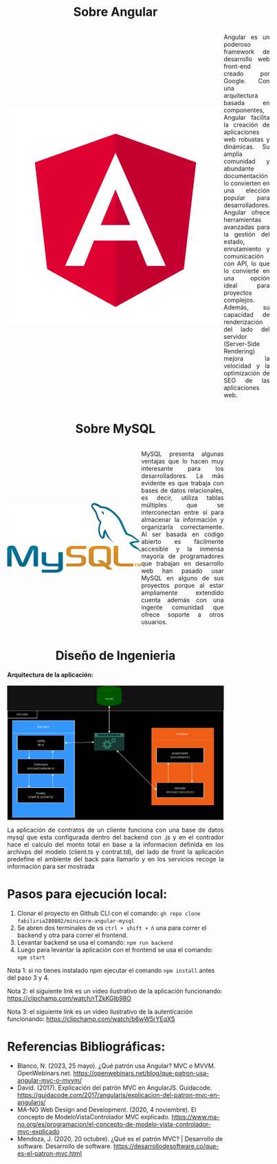 <h1 align="center"> Sobre Angular </h1>
<div style="display: flex; align-items: center;">
<img src="./minicore-angular-mysql/Frontend/src/assets/readme-images/Angular.png" align="center"/><br/>
<p align="justify"> Angular es un poderoso framework de desarrollo web front-end creado por Google. Con una arquitectura basada en componentes, Angular facilita la creación de aplicaciones web robustas y dinámicas. Su amplia comunidad y abundante documentación lo convierten en una elección popular para desarrolladores. Angular ofrece herramientas avanzadas para la gestión del estado, enrutamiento y comunicación con API, lo que lo convierte en una opción ideal para proyectos complejos. Además, su capacidad de renderización del lado del servidor (Server-Side Rendering) mejora la velocidad y la optimización de SEO de las aplicaciones web.</p>
</div>

<h1 align="center"> Sobre MySQL </h1>
<div style="display: flex; align-items: center;">
<img src="./minicore-angular-mysql/Frontend/src/assets/readme-images/mysql-logo.png" align="center"/><br/>
<p align="justify">MySQL presenta algunas ventajas que lo hacen muy interesante para los desarrolladores. La más evidente es que trabaja con bases de datos relacionales, es decir, utiliza tablas múltiples que se interconectan entre sí para almacenar la información y organizarla correctamente. Al ser basada en código abierto es fácilmente accesible y la inmensa mayoría de programadores que trabajan en desarrollo web han pasado usar MySQL en alguno de sus proyectos porque al estar ampliamente extendido cuenta además con una ingente comunidad que ofrece soporte a otros usuarios.</p>
</div>

<h1 align="center"> Diseño de Ingenieria </h1>
<div>
<b>Arquitectura de la aplicación:</b><br/><br/>
<img src="./minicore-angular-mysql/Frontend/src/assets/readme-images/arquitectura.png" align="center"/><br/>
<p align="justify">La aplicación de contratos de un cliente funciona con una base de datos mysql que esta configurada dentro del backend con .js y en el contrador hace el calculo del monto total en base a la informacion definida en los archivps del modelo (client.ts y contrat.td), del lado de front la aplicación predefine el ambiente del back para llamarlo y en los servicios recoge la información para ser mostrada
</p>
</div>

# Pasos para ejecución local:
1. Clonar el proyecto en Github CLI con el comando: ```gh repo clone fabiliria280802/minicore-angular-mysql```
2. Se abren dos terminales de vs ```ctrl + shift + ñ``` una para correr el backend y otra para correr el frontend.
3. Levantar backend se usa el comando: ```npm run backend```
4. Luego para levantar la aplicación con el frontend se usa el comando: ```npm start```

Nota 1: si no tienes instalado npm ejecutar el comando ```npm install``` antes del paso 3 y 4.

Nota 2: el siguiente link es un video ilustrativo de la aplicación funcionando: https://clipchamp.com/watch/rTZkKGIb98O

Nota 3: el siguiente link es un video ilustrativo de la autenticación funcionando: https://clipchamp.com/watch/b6wW5rYEqXS

<h1 align="left"> Referencias Bibliográficas: </h1>

- Blanco, N. (2023, 25 mayo). ¿Qué patrón usa Angular? MVC o MVVM. OpenWebinars.net. https://openwebinars.net/blog/que-patron-usa-angular-mvc-o-mvvm/
- David. (2017). Explicación del patrón MVC en AngularJS. Guidacode. https://guidacode.com/2017/angularjs/explicacion-del-patron-mvc-en-angularjs/
- MA-NO Web Design and Development. (2020, 4 noviembre). El concepto de ModeloVistaControlador MVC explicado. https://www.ma-no.org/es/programacion/el-concepto-de-modelo-vista-controlador-mvc-explicado
- Mendoza, J. (2020, 20 octubre). ¿Qué es el patrón MVC? | Desarrollo de software. Desarrollo de software. https://desarrollodesoftware.co/que-es-el-patron-mvc.html

